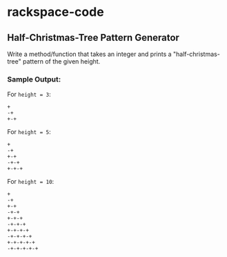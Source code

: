 # rackspace-code

## Half-Christmas-Tree Pattern Generator

Write a method/function that takes an integer and prints a "half-christmas-tree" pattern of the given height.

### Sample Output:

For `height = 3`:

```
+
-+
+-+
```

For `height = 5`:

```
+
-+
+-+
-+-+
+-+-+
```

For `height = 10`:

```
+
-+
+-+
-+-+
+-+-+
-+-+-+
+-+-+-+
-+-+-+-+
+-+-+-+-+
-+-+-+-+-+
```